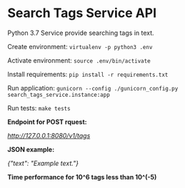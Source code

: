 # Search Tags Service API
Python 3.7
Service provide searching tags in text.

Create environment:
`virtualenv -p python3 .env`

Activate environment:
`source .env/bin/activate`

Install requirements:
`pip install -r requirements.txt`

Run application:
`gunicorn --config ./gunicorn_config.py search_tags_service.instance:app`

Run tests:
`make tests`

**Endpoint for POST rquest:**
  
 _http://127.0.0.1:8080/v1/tags_ 
 
 **JSON example:** 
 
 _{"text": "Example text."}_
 
 **Time performance for 10^6 tags less than 10^(-5)**